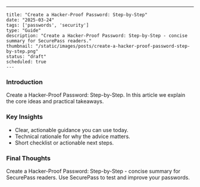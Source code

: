 ---
    title: "Create a Hacker-Proof Password: Step-by-Step"
    date: "2025-03-24"
    tags: ['passwords', 'security']
    type: "Guide"
    description: "Create a Hacker-Proof Password: Step-by-Step - concise summary for SecurePass readers."
    thumbnail: "/static/images/posts/create-a-hacker-proof-password-step-by-step.png"
    status: "draft"
    scheduled: true
    ---

### Introduction
Create a Hacker-Proof Password: Step-by-Step. In this article we explain the core ideas and practical takeaways.

### Key Insights
- Clear, actionable guidance you can use today.
- Technical rationale for why the advice matters.
- Short checklist or actionable next steps.

### Final Thoughts
Create a Hacker-Proof Password: Step-by-Step - concise summary for SecurePass readers. Use SecurePass to test and improve your passwords.
